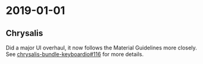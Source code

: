 <!-- -*- mode: markdown; fill-column: 8192 -*- -->

# 2019-01-01

## Chrysalis

Did a major UI overhaul, it now follows the Material Guidelines more closely. See [chrysalis-bundle-keyboardio#116][chrysalis-bundle-keyboardio/116] for more details.

 [chrysalis-bundle-keyboardio/116]: https://github.com/keyboardio/chrysalis-bundle-keyboardio/pull/116

<!--
; Local variables:
; eval: (variable-pitch-mode nil)
; End:
-->
